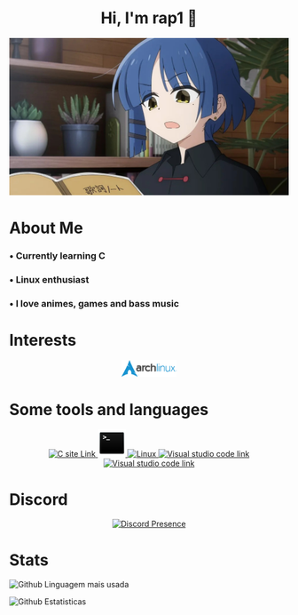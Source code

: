 <!-- Profile -->
<div align="center">
  <h1> Hi, I'm rap1 👋 </h1>

  <img src="/resources/ryo_react.jpg" alt="ryo image" width="700">
</div>

<!-- About -->
<div align="left">
  <h1>About Me</h1>

  <h3>• Currently learning C </h3>
  <h3>• Linux enthusiast </h3>
  <h3>• I love animes, games and bass music </h3>
</div>

<!-- Interests -->
<div align="center">
  <h1 align="left">Interests</h1>
  
  <a href="https://archlinux.org/" target="_blank" rel="noreferrer"> <img src="/resources/archlinux.png" alt="Arch Linux Link" width="20%" height="20%"> </a>
</div>

<!-- Tools -->
<div align="center">
  <h1 align="left">Some tools and languages</h1>

  <p>
    <a href="https://www.learn-c.org/">
      <img src="https://skillicons.dev/icons?i=c" alt="C site Link">
    </a>
    <a href="https://www.gnu.org/software/bash/" target="_blank" rel="noreferrer">
      <img src="/resources/terminal.png" alt="Linux Bash info" width="50" height="50">
    </a>
    <a href="https://linux.org/" target="_blank" rel="noreferrer">
      <img src="https://skillicons.dev/icons?i=linux" alt="Linux">
    </a>
    <a href="https://code.visualstudio.com/" target="_blank" rel="noreferrer">
      <img src="https://skillicons.dev/icons?i=vscode" alt="Visual studio code link">
    </a>
    <a href="https://python.org/" target="_blank" rel="noreferrer">
      <img src="https://skillicons.dev/icons?i=py" alt="Visual studio code link">
    </a>
  </p>
</div>

<!-- Discord -->
<div align="center">
    <h1 align="left">Discord</h1>
    <a href="https://discord.com/users/535152853560328202" target="_blank" rel="noreferrer">
        <img src="https://lanyard.cnrad.dev/api/535152853560328202?showDisplayName=true&idleMessage=Problably%20Sleeping...&borderRadius=30px" alt="Discord Presence">
    </a>
</div>

<!-- Stats -->
<div>
  <h1>Stats</h1>
  <p>
    <img src="https://github-readme-stats.vercel.app/api/top-langs/?username=srcrapi&hide=css&layout=compact&locale=en&langs_count=6&count_private=true&theme=dracula&hide_border=true" alt="Github Linguagem mais usada"></p>
  <p>
    <img src="https://github-readme-stats.vercel.app/api?username=srcrapi&show_icons=true&theme=dracula&count_private=true" alt="Github Estatisticas">
  </p>
</div>
